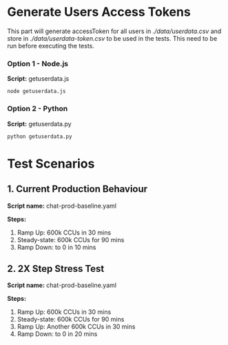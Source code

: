 # Generate Users Access Tokens

This part will generate accessToken for all users in _./data/userdata.csv_
and store in _./data/userdata-token.csv_ to be used in the tests.
This need to be run before executing the tests.

### Option 1 - Node.js

**Script:** getuserdata.js

`node getuserdata.js`

### Option 2 - Python

**Script:** getuserdata.py

`python getuserdata.py`


# Test Scenarios
## 1. Current Production Behaviour
**Script name:** chat-prod-baseline.yaml

**Steps:**
1. Ramp Up: 600k CCUs in 30 mins
2. Steady-state: 600k CCUs for 90 mins
3. Ramp Down: to 0 in 10 mins


## 2. 2X Step Stress Test
**Script name:** chat-prod-baseline.yaml

**Steps:**
1. Ramp Up: 600k CCUs in 30 mins
2. Steady-state: 600k CCUs for 90 mins
3. Ramp Up: Another 600k CCUs in 30 mins
3. Ramp Down: to 0 in 20 mins
